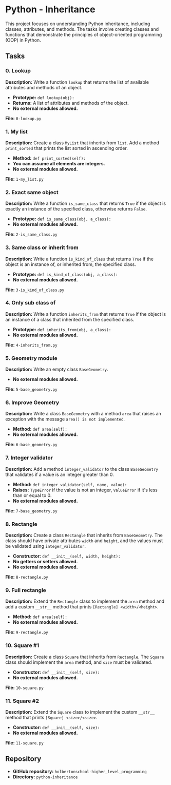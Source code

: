# Python - Inheritance

This project focuses on understanding Python inheritance, including classes, attributes, and methods. The tasks involve creating classes and functions that demonstrate the principles of object-oriented programming (OOP) in Python.

## Tasks

### 0. Lookup
**Description:**
Write a function `lookup` that returns the list of available attributes and methods of an object.

- **Prototype:** `def lookup(obj):`
- **Returns:** A list of attributes and methods of the object.
- **No external modules allowed.**

**File:** `0-lookup.py`

### 1. My list
**Description:**
Create a class `MyList` that inherits from `list`. Add a method `print_sorted` that prints the list sorted in ascending order.

- **Method:** `def print_sorted(self):`
- **You can assume all elements are integers.**
- **No external modules allowed.**

**File:** `1-my_list.py`

### 2. Exact same object
**Description:**
Write a function `is_same_class` that returns `True` if the object is exactly an instance of the specified class, otherwise returns `False`.

- **Prototype:** `def is_same_class(obj, a_class):`
- **No external modules allowed.**

**File:** `2-is_same_class.py`

### 3. Same class or inherit from
**Description:**
Write a function `is_kind_of_class` that returns `True` if the object is an instance of, or inherited from, the specified class.

- **Prototype:** `def is_kind_of_class(obj, a_class):`
- **No external modules allowed.**

**File:** `3-is_kind_of_class.py`

### 4. Only sub class of
**Description:**
Write a function `inherits_from` that returns `True` if the object is an instance of a class that inherited from the specified class.

- **Prototype:** `def inherits_from(obj, a_class):`
- **No external modules allowed.**

**File:** `4-inherits_from.py`

### 5. Geometry module
**Description:**
Write an empty class `BaseGeometry`.

- **No external modules allowed.**

**File:** `5-base_geometry.py`

### 6. Improve Geometry
**Description:**
Write a class `BaseGeometry` with a method `area` that raises an exception with the message `area() is not implemented`.

- **Method:** `def area(self):`
- **No external modules allowed.**

**File:** `6-base_geometry.py`

### 7. Integer validator
**Description:**
Add a method `integer_validator` to the class `BaseGeometry` that validates if a value is an integer greater than 0.

- **Method:** `def integer_validator(self, name, value):`
- **Raises:** `TypeError` if the value is not an integer, `ValueError` if it's less than or equal to 0.
- **No external modules allowed.**

**File:** `7-base_geometry.py`

### 8. Rectangle
**Description:**
Create a class `Rectangle` that inherits from `BaseGeometry`. The class should have private attributes `width` and `height`, and the values must be validated using `integer_validator`.

- **Constructor:** `def __init__(self, width, height):`
- **No getters or setters allowed.**
- **No external modules allowed.**

**File:** `8-rectangle.py`

### 9. Full rectangle
**Description:**
Extend the `Rectangle` class to implement the `area` method and add a custom `__str__` method that prints `[Rectangle] <width>/<height>`.

- **Method:** `def area(self):`
- **No external modules allowed.**

**File:** `9-rectangle.py`

### 10. Square #1
**Description:**
Create a class `Square` that inherits from `Rectangle`. The `Square` class should implement the `area` method, and `size` must be validated.

- **Constructor:** `def __init__(self, size):`
- **No external modules allowed.**

**File:** `10-square.py`

### 11. Square #2
**Description:**
Extend the `Square` class to implement the custom `__str__` method that prints `[Square] <size>/<size>`.

- **Constructor:** `def __init__(self, size):`
- **No external modules allowed.**

**File:** `11-square.py`

## Repository

- **GitHub repository:** `holbertonschool-higher_level_programming`
- **Directory:** `python-inheritance`

